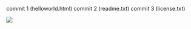 commit 1 (helloworld.html)
commit 2 (readme.txt)
commit 3 (license.txt)

<img src="https://mrobotics.io/wp-content/uploads/2016/09/hello_world-600x300.gif" />
